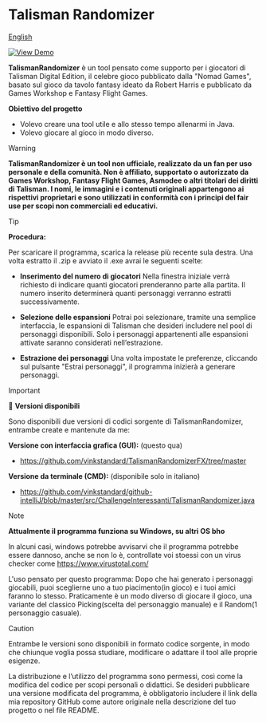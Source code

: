 # Talisman Randomizer

[English](README.md)

[![View Demo](https://img.shields.io/badge/▶%20View%20Demo-gray)](img/clip.gif)

**TalismanRandomizer** è un tool pensato come supporto per i giocatori di Talisman Digital Edition, il celebre gioco pubblicato dalla "Nomad Games", basato sul gioco da tavolo fantasy ideato da Robert Harris e pubblicato da Games Workshop e Fantasy Flight Games.

**Obiettivo del progetto**

- Volevo creare una tool utile e allo stesso tempo allenarmi in Java.
- Volevo giocare al gioco in modo diverso.

> [!WARNING]
> **TalismanRandomizer è un tool non ufficiale, realizzato da un fan per uso personale e della comunità.
> Non è affiliato, supportato o autorizzato da Games Workshop, Fantasy Flight Games, Asmodee o altri titolari dei diritti di Talisman.
> I nomi, le immagini e i contenuti originali appartengono ai rispettivi proprietari e sono utilizzati in conformità con i principi del fair use per scopi non commerciali ed educativi.**

> [!TIP]
> **Procedura:**
> 
> Per scaricare il programma, scarica la release più recente sula destra. Una volta estratto il .zip e avviato il .exe avrai le seguenti scelte:
> - **Inserimento del numero di giocatori**
>  Nella finestra iniziale verrà richiesto di indicare quanti giocatori prenderanno parte alla partita. Il numero inserito determinerà quanti personaggi verranno estratti successivamente.
> 
> - **Selezione delle espansioni**
> Potrai poi selezionare, tramite una semplice interfaccia, le espansioni di Talisman che desideri includere nel pool di personaggi disponibili. Solo i personaggi appartenenti alle espansioni attivate saranno considerati
> nell’estrazione.
>
> - **Estrazione dei personaggi**
> Una volta impostate le preferenze, cliccando sul pulsante "Estrai personaggi", il programma inizierà a generare personaggi.

> [!IMPORTANT]  
> 🔗 **Versioni disponibili**
>
> Sono disponibili due versioni di codici sorgente di TalismanRandomizer, entrambe create e mantenute da me:
>
> **Versione con interfaccia grafica (GUI):** (questo qua)
> - https://github.com/vinkstandard/TalismanRandomizerFX/tree/master
>
> **Versione da terminale (CMD):** (disponibile solo in italiano)
> - https://github.com/vinkstandard/github-intelliJ/blob/master/src/ChallengeInteressanti/TalismanRandomizer.java

> [!NOTE]
> **Attualmente il programma funziona su Windows, su altri OS bho**
> 
> In alcuni casi, windows potrebbe avvisarvi che il programma potrebbe essere dannoso, anche se non lo è, controllate voi stoessi con un virus checker come https://www.virustotal.com/
> 
> L'uso pensato per questo programma:
> Dopo che hai generato i personaggi giocabili, puoi sceglierne uno a tuo piacimento(in gioco) e i tuoi amici faranno lo stesso.
> Praticamente è un modo diverso di giocare il gioco, una variante del classico Picking(scelta del personaggio manuale) e il Random(1 personaggio casuale).

> [!CAUTION]
> Entrambe le versioni sono disponibili in formato codice sorgente, in modo che chiunque voglia possa studiare, modificare o adattare il tool alle proprie esigenze.
>
> La distribuzione e l’utilizzo del programma sono permessi, così come la modifica del codice per scopi personali o didattici.
> Se desideri pubblicare una versione modificata del programma, è obbligatorio includere il link della mia repository GitHub come autore originale nella descrizione del tuo progetto o nel file README.
